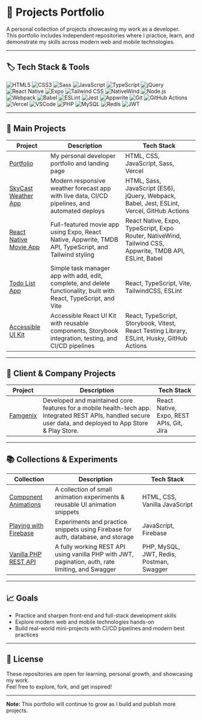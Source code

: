 # 🚀 Projects Portfolio

A personal collection of projects showcasing my work as a developer.  
This portfolio includes independent repositories where I practice, learn, and demonstrate my skills across modern web and mobile technologies.

---

## 🏷️ Tech Stack & Tools

![HTML5](https://img.shields.io/badge/HTML5-E34F26?style=for-the-badge&logo=html5&logoColor=white)
![CSS3](https://img.shields.io/badge/CSS3-1572B6?style=for-the-badge&logo=css3&logoColor=white)
![Sass](https://img.shields.io/badge/Sass-CC6699?style=for-the-badge&logo=sass&logoColor=white)
![JavaScript](https://img.shields.io/badge/JavaScript-F7DF1E?style=for-the-badge&logo=javascript&logoColor=black)
![TypeScript](https://img.shields.io/badge/TypeScript-007ACC?style=for-the-badge&logo=typescript&logoColor=white)
![jQuery](https://img.shields.io/badge/jQuery-0769AD?style=for-the-badge&logo=jquery&logoColor=white)
![React Native](https://img.shields.io/badge/React%20Native-61DAFB?style=for-the-badge&logo=react&logoColor=black)
![Expo](https://img.shields.io/badge/Expo-000020?style=for-the-badge&logo=expo&logoColor=white)
![Tailwind CSS](https://img.shields.io/badge/Tailwind%20CSS-38B2AC?style=for-the-badge&logo=tailwind-css&logoColor=white)
![NativeWind](https://img.shields.io/badge/NativeWind-06B6D4?style=for-the-badge)
![Node.js](https://img.shields.io/badge/Node.js-339933?style=for-the-badge&logo=nodedotjs&logoColor=white)
![Webpack](https://img.shields.io/badge/Webpack-8DD6F9?style=for-the-badge&logo=webpack&logoColor=black)
![Babel](https://img.shields.io/badge/Babel-F9DC3E?style=for-the-badge&logo=babel&logoColor=black)
![ESLint](https://img.shields.io/badge/ESLint-4B32C3?style=for-the-badge&logo=eslint&logoColor=white)
![Jest](https://img.shields.io/badge/Jest-C21325?style=for-the-badge&logo=jest&logoColor=white)
![Appwrite](https://img.shields.io/badge/Appwrite-F02E65?style=for-the-badge&logo=appwrite&logoColor=white)
![Git](https://img.shields.io/badge/Git-F05032?style=for-the-badge&logo=git&logoColor=white)
![GitHub Actions](https://img.shields.io/badge/GitHub%20Actions-2088FF?style=for-the-badge&logo=github-actions&logoColor=white)
![Vercel](https://img.shields.io/badge/Vercel-000000?style=for-the-badge&logo=vercel&logoColor=white)
![VSCode](https://img.shields.io/badge/VSCode-007ACC?style=for-the-badge&logo=visual-studio-code&logoColor=white)
![PHP](https://img.shields.io/badge/PHP-777BB4?style=for-the-badge&logo=php&logoColor=white)
![MySQL](https://img.shields.io/badge/MySQL-4479A1?style=for-the-badge&logo=mysql&logoColor=white)
![Redis](https://img.shields.io/badge/Redis-DC382D?style=for-the-badge&logo=redis&logoColor=white)
![JWT](https://img.shields.io/badge/JWT-000000?style=for-the-badge&logo=jsonwebtokens&logoColor=white)

---

## 📂 Main Projects

| Project | Description | Tech Stack |
|---------|-------------|------------|
| [Portfolio](https://github.com/mbportz/portfolio) | My personal developer portfolio and landing page | HTML, CSS, JavaScript, Sass, Vercel |
| [SkyCast Weather App](https://github.com/mbportz/weather-app/) | Modern responsive weather forecast app with live data, CI/CD pipelines, and automated deploys | HTML, Sass, JavaScript (ES6), jQuery, Webpack, Babel, Jest, ESLint, Vercel, GitHub Actions |
| [React Native Movie App](https://github.com/mbportz/cinehub) | Full-featured movie app using Expo, React Native, Appwrite, TMDB API, TypeScript, and Tailwind styling | React Native, Expo, TypeScript, Expo Router, NativeWind, Tailwind CSS, Appwrite, TMDB API, ESLint, Babel |
[Todo List App](https://github.com/mbportz/todo) | Simple task manager app with add, edit, complete, and delete functionality, built with React, TypeScript, and Vite | React, TypeScript, Vite, TailwindCSS, ESLint |
[Accessible UI Kit](https://github.com/mbportz/ui-kit) | Accessible React UI Kit with reusable components, Storybook integration, testing, and CI/CD pipelines | React, TypeScript, Storybook, Vitest, React Testing Library, ESLint, Husky, GitHub Actions |

---

## 🏢 Client & Company Projects

| Project | Description | Tech Stack |
|---------|-------------|------------|
| [Famgenix](https://famgenix.com/features/) | Developed and maintained core features for a mobile health-tech app. Integrated REST APIs, handled secure user data, and deployed to App Store & Play Store. | React Native, Expo, REST APIs, Git, Jira |

---

## 📚 Collections & Experiments

| Collection | Description | Tech Stack |
|------------|-------------|-------------|
| [Component Animations](https://github.com/mbportz/components-animation/) | A collection of small animation experiments & reusable UI animation snippets | HTML, CSS, Vanilla JavaScript |
| [Playing with Firebase](https://github.com/mbportz/learn-firebase/) | Experiments and practice snippets using Firebase for auth, database, and storage | JavaScript, Firebase |
| [Vanilla PHP REST API](https://github.com/mbportz/php-rest-api) | A fully working REST API using vanilla PHP with JWT, pagination, auth, rate limiting, and Swagger | PHP, MySQL, JWT, Redis, Postman, Swagger |

---

## 📈 Goals

- Practice and sharpen front-end and full-stack development skills
- Explore modern web and mobile technologies hands-on
- Build real-world mini-projects with CI/CD pipelines and modern best practices

---

## 📄 License

These repositories are open for learning, personal growth, and showcasing my work.  
Feel free to explore, fork, and get inspired!

---

**Note:** This portfolio will continue to grow as I build and publish more projects.
